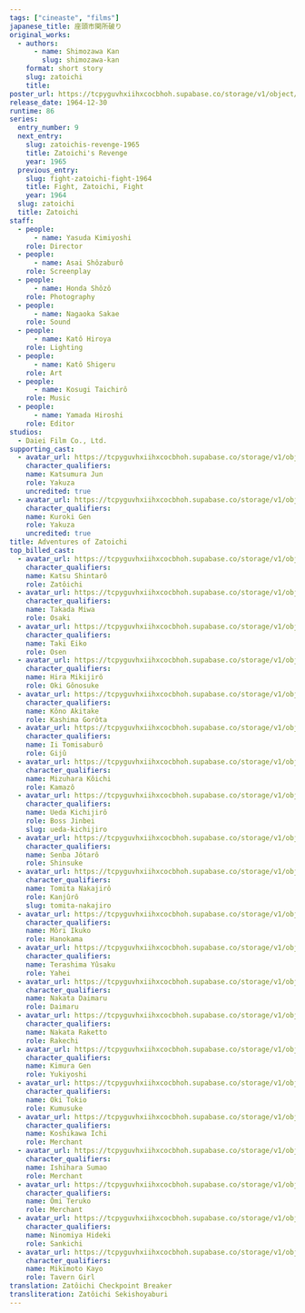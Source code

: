 ```yaml
---
tags: ["cineaste", "films"]
japanese_title: 座頭市関所破り
original_works:
  - authors:
      - name: Shimozawa Kan
        slug: shimozawa-kan
    format: short story
    slug: zatoichi
    title:
poster_url: https://tcpyguvhxiihxcocbhoh.supabase.co/storage/v1/object/public/godzilla-cineaste-public/content/films/adventures-of-zatoichi-1964/posters/adventures-of-zatoichi-1964.jpg
release_date: 1964-12-30
runtime: 86
series:
  entry_number: 9
  next_entry:
    slug: zatoichis-revenge-1965
    title: Zatoichi's Revenge
    year: 1965
  previous_entry:
    slug: fight-zatoichi-fight-1964
    title: Fight, Zatoichi, Fight
    year: 1964
  slug: zatoichi
  title: Zatoichi
staff:
  - people:
      - name: Yasuda Kimiyoshi
    role: Director
  - people:
      - name: Asai Shôzaburô
    role: Screenplay
  - people:
      - name: Honda Shôzô
    role: Photography
  - people:
      - name: Nagaoka Sakae
    role: Sound
  - people:
      - name: Katô Hiroya
    role: Lighting
  - people:
      - name: Katô Shigeru
    role: Art
  - people:
      - name: Kosugi Taichirô
    role: Music
  - people:
      - name: Yamada Hiroshi
    role: Editor
studios:
  - Daiei Film Co., Ltd.
supporting_cast:
  - avatar_url: https://tcpyguvhxiihxcocbhoh.supabase.co/storage/v1/object/public/godzilla-cineaste-public/content/films/adventures-of-zatoichi-1964/cast-avatars/jun-katsumura-0.jpg
    character_qualifiers:
    name: Katsumura Jun
    role: Yakuza
    uncredited: true
  - avatar_url: https://tcpyguvhxiihxcocbhoh.supabase.co/storage/v1/object/public/godzilla-cineaste-public/content/films/adventures-of-zatoichi-1964/cast-avatars/gen-kuroki-0.jpg
    character_qualifiers:
    name: Kuroki Gen
    role: Yakuza
    uncredited: true
title: Adventures of Zatoichi
top_billed_cast:
  - avatar_url: https://tcpyguvhxiihxcocbhoh.supabase.co/storage/v1/object/public/godzilla-cineaste-public/content/films/adventures-of-zatoichi-1964/cast-avatars/shintaro-katsu-0.jpg
    character_qualifiers:
    name: Katsu Shintarô
    role: Zatôichi
  - avatar_url: https://tcpyguvhxiihxcocbhoh.supabase.co/storage/v1/object/public/godzilla-cineaste-public/content/films/adventures-of-zatoichi-1964/cast-avatars/miwa-takada-0.jpg
    character_qualifiers:
    name: Takada Miwa
    role: Osaki
  - avatar_url: https://tcpyguvhxiihxcocbhoh.supabase.co/storage/v1/object/public/godzilla-cineaste-public/content/films/adventures-of-zatoichi-1964/cast-avatars/eiko-taki-0.jpg
    character_qualifiers:
    name: Taki Eiko
    role: Osen
  - avatar_url: https://tcpyguvhxiihxcocbhoh.supabase.co/storage/v1/object/public/godzilla-cineaste-public/content/films/adventures-of-zatoichi-1964/cast-avatars/mikijiro-hira-0.jpg
    character_qualifiers:
    name: Hira Mikijirô
    role: Oki Gônosuke
  - avatar_url: https://tcpyguvhxiihxcocbhoh.supabase.co/storage/v1/object/public/godzilla-cineaste-public/content/films/adventures-of-zatoichi-1964/cast-avatars/akitake-kono-0.jpg
    character_qualifiers:
    name: Kôno Akitake
    role: Kashima Gorôta
  - avatar_url: https://tcpyguvhxiihxcocbhoh.supabase.co/storage/v1/object/public/godzilla-cineaste-public/content/films/adventures-of-zatoichi-1964/cast-avatars/tomosaburo-ii-0.jpg
    character_qualifiers:
    name: Ii Tomisaburô
    role: Gijû
  - avatar_url: https://tcpyguvhxiihxcocbhoh.supabase.co/storage/v1/object/public/godzilla-cineaste-public/content/films/adventures-of-zatoichi-1964/cast-avatars/koichi-mizuhara-0.jpg
    character_qualifiers:
    name: Mizuhara Kôichi
    role: Kamazô
  - avatar_url: https://tcpyguvhxiihxcocbhoh.supabase.co/storage/v1/object/public/godzilla-cineaste-public/content/films/adventures-of-zatoichi-1964/cast-avatars/kichijiro-ueda-0.jpg
    character_qualifiers:
    name: Ueda Kichijirô
    role: Boss Jinbei
    slug: ueda-kichijiro
  - avatar_url: https://tcpyguvhxiihxcocbhoh.supabase.co/storage/v1/object/public/godzilla-cineaste-public/content/films/adventures-of-zatoichi-1964/cast-avatars/jotaro-senba-0.jpg
    character_qualifiers:
    name: Senba Jôtarô
    role: Shinsuke
  - avatar_url: https://tcpyguvhxiihxcocbhoh.supabase.co/storage/v1/object/public/godzilla-cineaste-public/content/films/adventures-of-zatoichi-1964/cast-avatars/nakajiro-tomita-0.jpg
    character_qualifiers:
    name: Tomita Nakajirô
    role: Kanjûrô
    slug: tomita-nakajiro
  - avatar_url: https://tcpyguvhxiihxcocbhoh.supabase.co/storage/v1/object/public/godzilla-cineaste-public/content/films/adventures-of-zatoichi-1964/cast-avatars/ikuko-mori-0.jpg
    character_qualifiers:
    name: Môri Ikuko
    role: Hanokama
  - avatar_url: https://tcpyguvhxiihxcocbhoh.supabase.co/storage/v1/object/public/godzilla-cineaste-public/content/films/adventures-of-zatoichi-1964/cast-avatars/yusaku-terashima-0.jpg
    character_qualifiers:
    name: Terashima Yûsaku
    role: Yahei
  - avatar_url: https://tcpyguvhxiihxcocbhoh.supabase.co/storage/v1/object/public/godzilla-cineaste-public/content/films/adventures-of-zatoichi-1964/cast-avatars/daimaru-nakata-0.jpg
    character_qualifiers:
    name: Nakata Daimaru
    role: Daimaru
  - avatar_url: https://tcpyguvhxiihxcocbhoh.supabase.co/storage/v1/object/public/godzilla-cineaste-public/content/films/adventures-of-zatoichi-1964/cast-avatars/raketto-nakata-0.jpg
    character_qualifiers:
    name: Nakata Raketto
    role: Rakechi
  - avatar_url: https://tcpyguvhxiihxcocbhoh.supabase.co/storage/v1/object/public/godzilla-cineaste-public/content/films/adventures-of-zatoichi-1964/cast-avatars/gen-kimura-0.jpg
    character_qualifiers:
    name: Kimura Gen
    role: Yukiyoshi
  - avatar_url: https://tcpyguvhxiihxcocbhoh.supabase.co/storage/v1/object/public/godzilla-cineaste-public/content/films/adventures-of-zatoichi-1964/cast-avatars/tokio-oki-0.jpg
    character_qualifiers:
    name: Oki Tokio
    role: Kumusuke
  - avatar_url: https://tcpyguvhxiihxcocbhoh.supabase.co/storage/v1/object/public/godzilla-cineaste-public/content/films/adventures-of-zatoichi-1964/cast-avatars/ichi-koshikawa-0.jpg
    character_qualifiers:
    name: Koshikawa Ichi
    role: Merchant
  - avatar_url: https://tcpyguvhxiihxcocbhoh.supabase.co/storage/v1/object/public/godzilla-cineaste-public/content/films/adventures-of-zatoichi-1964/cast-avatars/sumao-ishihara-0.jpg
    character_qualifiers:
    name: Ishihara Sumao
    role: Merchant
  - avatar_url: https://tcpyguvhxiihxcocbhoh.supabase.co/storage/v1/object/public/godzilla-cineaste-public/content/films/adventures-of-zatoichi-1964/cast-avatars/teruko-omi-0.jpg
    character_qualifiers:
    name: Ômi Teruko
    role: Merchant
  - avatar_url: https://tcpyguvhxiihxcocbhoh.supabase.co/storage/v1/object/public/godzilla-cineaste-public/content/films/adventures-of-zatoichi-1964/cast-avatars/hideki-ninomiya-0.jpg
    character_qualifiers:
    name: Ninomiya Hideki
    role: Sankichi
  - avatar_url: https://tcpyguvhxiihxcocbhoh.supabase.co/storage/v1/object/public/godzilla-cineaste-public/content/films/adventures-of-zatoichi-1964/cast-avatars/kayo-mikimoto-0.jpg
    character_qualifiers:
    name: Mikimoto Kayo
    role: Tavern Girl
translation: Zatôichi Checkpoint Breaker
transliteration: Zatôichi Sekishoyaburi
---
```

